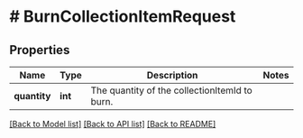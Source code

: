 # # BurnCollectionItemRequest

## Properties

Name | Type | Description | Notes
------------ | ------------- | ------------- | -------------
**quantity** | **int** | The quantity of the collectionItemId to burn. |

[[Back to Model list]](../../README.md#models) [[Back to API list]](../../README.md#endpoints) [[Back to README]](../../README.md)
